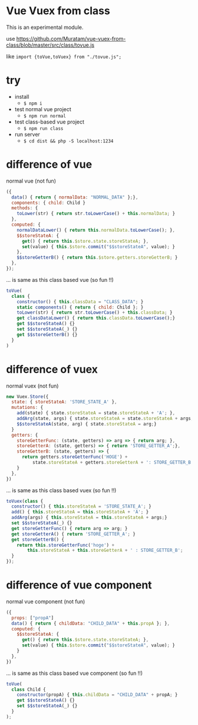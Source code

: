 # Vue Vuex from class

This is an experimental module.

use
https://github.com/Muratam/vue-vuex-from-class/blob/master/src/class/tovue.js

like
`import {toVue,toVuex} from "./tovue.js";`

# try

- install
  - `$ npm i`
- test normal vue project
  - `$ npm run normal`
- test class-based vue project
  - `$ npm run class`
- run server
  - `$ cd dist && php -S localhost:1234`

# difference of vue
normal vue (not fun)
```js
({
  data() { return { normalData: "NORMAL_DATA" };},
  components: { child: Child }
  methods: {
    toLower(str) { return str.toLowerCase() + this.normalData; }
  },
  computed: {
    normalDataLower() { return this.normalData.toLowerCase(); },
    $$storeStateA: {
      get() { return this.$store.state.storeStateA; },
      set(value) { this.$store.commit("$$storeStateA", value); }
    },
    $$storeGetterB() { return this.$store.getters.storeGetterB; }
  },
});
```

... is same as this class based vue (so fun !!)

```js
toVue(
  class {
    constructor() { this.classData = "CLASS_DATA"; }
    static components() { return { child: Child }; }
    toLower(str) { return str.toLowerCase() + this.classData; }
    get classDataLower() { return this.classData.toLowerCase();}
    get $$storeStateA() {}
    set $$storeStateA(_) {}
    get $$storeGetterB() {}
  }
)
```

# difference of vuex

normal vuex (not fun)
```js
new Vuex.Store({
  state: { storeStateA: 'STORE_STATE_A' },
  mutations: {
    add(state) { state.storeStateA = state.storeStateA + 'A'; },
    addArg(state, args) { state.storeStateA = state.storeStateA + args;},
    $$storeStateA(state, arg) { state.storeStateA = arg;}
  }
  getters: {
    storeGetterFunc: (state, getters) => arg => { return arg; },
    storeGetterA: (state, getters) => { return 'STORE_GETTER_A';},
    storeGetterB: (state, getters) => {
      return getters.storeGetterFunc('HOGE') +
          state.storeStateA + getters.storeGetterA + ': STORE_GETTER_B';
    }
  },
})
```

... is same as this class based vuex (so fun !!)
```js
toVuex(class {
  constructor() { this.storeStateA = 'STORE_STATE_A'; }
  add() { this.storeStateA = this.storeStateA + 'A'; }
  addArg(args) { this.storeStateA = this.storeStateA + args;}
  set $$storeStateA(_) {}
  get storeGetterFunc() { return arg => arg; }
  get storeGetterA() { return 'STORE_GETTER_A'; }
  get storeGetterB() {
    return this.storeGetterFunc('hoge') +
        this.storeStateA + this.storeGetterA + ' : STORE_GETTER_B';
  }
});
```

# difference of vue component
normal vue component (not fun)

```js
({
  props: ["propA"]
  data() { return { childData: "CHILD_DATA" + this.propA }; },
  computed: {
    $$storeStateA: {
      get() { return this.$store.state.storeStateA; },
      set(value) { this.$store.commit("$$storeStateA", value); }
    }
  },
})
```

... is same as this class based vue component (so fun !!)

```js
toVue(
  class Child {
    constructor(propA) { this.childData = "CHILD_DATA" + propA; }
    get $$storeStateA() {}
    set $$storeStateA(_) {}
  }
);
```

